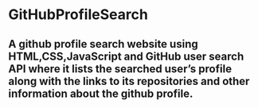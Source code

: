 # GitHubProfileSearch
## A github profile search website using HTML,CSS,JavaScript and GitHub user search API where it lists the  searched user’s profile along with the links to its repositories and other information about the github profile.
